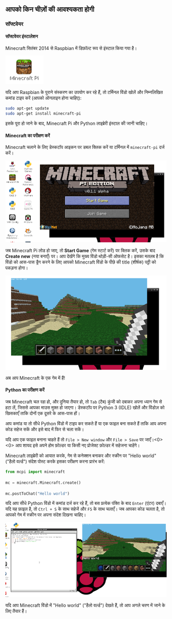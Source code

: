 ## आपको किन चीज़ों की आवश्यकता होगी

### सॉफ्टवेयर

#### सॉफ्टवेयर इंस्टालेशन

Minecraft सितंबर 2014 से Raspbian में डिफ़ॉल्ट रूप से इंस्टाल किया गया है।

![Minecraft Pi डेस्कटॉप आइकन](images/minecraft-pi-shortcut.png)

यदि आप Raspbian के पुराने संस्करण का उपयोग कर रहे हैं, तो टर्मिनल विंडो खोलें और निम्नलिखित कमांड टाइप करें (आपको ऑनलाइन होना चाहिए):

```bash
sudo apt-get update
sudo apt-get install minecraft-pi
```

इसके पूरा हो जाने के बाद, Minecraft Pi और Python लाइब्रेरी इंस्टाल की जानी चाहिए।

#### Minecraft का परीक्षण करें

Minecraft चलाने के लिए डेस्कटॉप आइकन पर डबल क्लिक करें या टर्मिनल में `minecraft-pi` दर्ज करें।

![](images/mcpi-start.png)

जब Minecraft Pi लोड हो जाए, तो **Start Game** (गेम स्टार्ट करें) पर क्लिक करें, उसके बाद **Create new** (नया बनाएँ) पर। आप देखेंगे कि मुख्य विंडो थोड़ी-सी ऑफसेट है। इसका मतलब है कि विंडो को आस-पास ड्रैग करने के लिए आपको Minecraft विंडो के पीछे की title (शीर्षक) पट्टी को पकड़ना होगा।

![](images/mcpi-game.png)

अब आप Minecraft के एक गेम में हैं!

#### Python का परीक्षण करें

जब Minecraft चल रहा हो, और दुनिया तैयार हो, तो `Tab` (टैब) कुंजी को दबाकर अपना ध्यान गेम से हटा लें, जिससे आपका माउस मुक्त हो जाएगा। डेस्कटॉप पर Python 3 (IDLE) खोलें और विंडोज़ को खिसकाएँ ताकि दोनों एक दूसरे के आस-पास हों।

आप कमांड या तो सीधे Python विंडो में टाइप कर सकते हैं या एक फाइल बना सकते हैं ताकि आप अपना कोड सहेज सकें और इसे बाद में फिर से चला सकें।

यदि आप एक फाइल बनाना चाहते हैं तो `File > New window` और `File > Save` पर जाएँ।<0><0> आप शायद इसे अपने होम फ़ोल्डर या किसी नए प्रोजेक्ट फ़ोल्डर में सहेजना चाहेंगे।

Minecraft लाइब्रेरी को आयात करके, गेम से कनेक्शन बनाकर और स्क्रीन पर "Hello world" ("हैलो वर्ल्ड") संदेश पोस्ट करके इसका परीक्षण करना प्रारंभ करें:

```python
from mcpi import minecraft

mc = minecraft.Minecraft.create()

mc.postToChat("Hello world")
```

यदि आप सीधे Python विंडो में कमांड दर्ज कर रहे हैं, तो बस प्रत्येक पंक्ति के बाद `Enter` (एंटर) दबाएँ। यदि यह फ़ाइल है, तो `Ctrl + S` के साथ सहेजें और `F5` के साथ चलाएँ। जब आपका कोड चलता है, तो आपको गेम में स्क्रीन पर अपना संदेश दिखना चाहिए।

![](images/mcpi-idle.png)

यदि आप Minecraft विंडो में "Hello world" ("हैलो वर्ल्ड") देखते हैं, तो आप अगले चरण में जाने के लिए तैयार हैं।